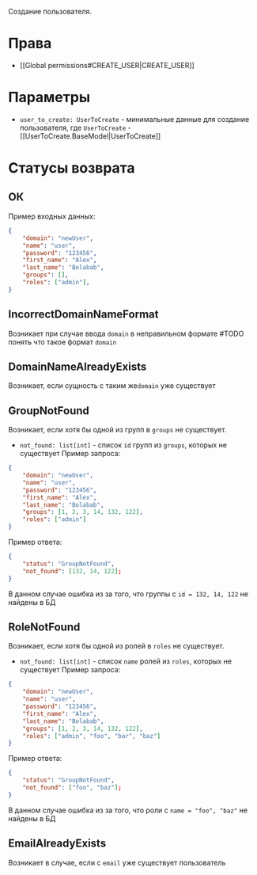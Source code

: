 Создание пользователя.
# Права
* [[Global permissions#CREATE_USER|CREATE_USER]]
# Параметры
* `user_to_create: UserToCreate` - минимальные данные для создание пользователя, где `UserToCreate` -  [[UserToCreate.BaseModel|UserToCreate]]
# Статусы возврата
## ОК
Пример входных данных:
```json
{
	"domain": "newUser",
	"name": "user",
	"password": "123456",
	"first_name": "Alex",
	"last_name": "Bolabab",
	"groups": [],
	"roles": ["admin"],
}
```

## IncorrectDomainNameFormat
Возникает при случае ввода `domain` в неправильном формате #TODO понять что такое формат `domain`

## DomainNameAlreadyExists
Возникает, если сущность с таким же`domain` уже существует

## GroupNotFound
Возникает, если хотя бы одной из групп в `groups` не существует.
* `not_found: list[int]` - список `id` групп из `groups`, которых не существует
Пример запроса:
```json
{
	"domain": "newUser",
	"name": "user",
	"password": "123456",
	"first_name": "Alex",
	"last_name": "Bolabab",
	"groups": [1, 2, 3, 14, 132, 122],
	"roles": ["admin"]
}
```


Пример ответа:
```json
{
	"status": "GroupNotFound",
	"not_found": [132, 14, 122];
}
```
В данном случае ошибка из за того, что группы с `id = 132, 14, 122` не найдены в БД
## RoleNotFound
Возникает, если хотя бы одной из ролей в `roles` не существует.
* `not_found: list[int]` - список `name`  ролей из `roles`, которых не существует
Пример запроса:
```json
{
	"domain": "newUser",
	"name": "user",
	"password": "123456",
	"first_name": "Alex",
	"last_name": "Bolabab",
	"groups": [1, 2, 3, 14, 132, 122],
	"roles": ["admin", "foo", "bar", "baz"]
}
```


Пример ответа:
```json
{
	"status": "GroupNotFound",
	"not_found": ["foo", "baz"];
}
```
В данном случае ошибка из за того, что роли с `name = "foo", "baz"` не найдены в БД

## EmailAlreadyExists
Возникает в случае, если с `email` уже существует пользователь